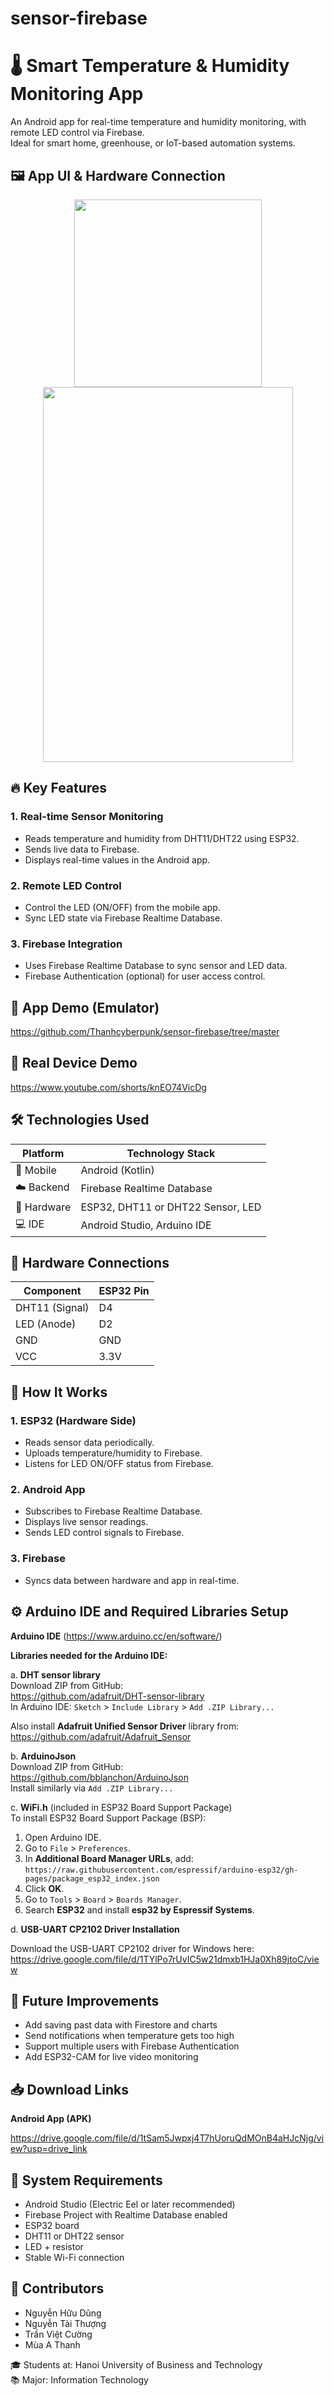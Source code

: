 # sensor-firebase
# 🌡️ Smart Temperature & Humidity Monitoring App

An Android app for real-time temperature and humidity monitoring, with remote LED control via Firebase.  
Ideal for smart home, greenhouse, or IoT-based automation systems.

## 🖼️ App UI & Hardware Connection
<p align="center">
  <img src="https://github.com/Thanhcyberpunk/sensor-firebase/blob/master/img/giaodien.png" width="300"/>
  <img src="https://github.com/Thanhcyberpunk/sensor-firebase/blob/master/img/sodo.png" width="400" height="600"/>
</p>

## 🔥 Key Features

### 1. Real-time Sensor Monitoring  
- Reads temperature and humidity from DHT11/DHT22 using ESP32.  
- Sends live data to Firebase.  
- Displays real-time values in the Android app.

### 2. Remote LED Control  
- Control the LED (ON/OFF) from the mobile app.  
- Sync LED state via Firebase Realtime Database.

### 3. Firebase Integration  
- Uses Firebase Realtime Database to sync sensor and LED data.  
- Firebase Authentication (optional) for user access control.
  
## 🎥 App Demo (Emulator)
https://github.com/Thanhcyberpunk/sensor-firebase/tree/master

## 🎥 Real Device Demo
https://www.youtube.com/shorts/knEO74VicDg

## 🛠️ Technologies Used

| Platform      | Technology Stack                         |
|---------------|------------------------------------------|
| 📱 Mobile     | Android (Kotlin)                         |
| ☁️ Backend    | Firebase Realtime Database               |
| 🔌 Hardware   | ESP32, DHT11 or DHT22 Sensor, LED        |
| 💻 IDE        | Android Studio, Arduino IDE              |

## 🔌 Hardware Connections

| Component       | ESP32 Pin  |
|------------------|------------|
| DHT11 (Signal)   | D4         |
| LED (Anode)      | D2         |
| GND              | GND        |
| VCC              | 3.3V       |

## 📝 How It Works

### 1. ESP32 (Hardware Side)
- Reads sensor data periodically.
- Uploads temperature/humidity to Firebase.
- Listens for LED ON/OFF status from Firebase.

### 2. Android App
- Subscribes to Firebase Realtime Database.
- Displays live sensor readings.
- Sends LED control signals to Firebase.

### 3. Firebase
- Syncs data between hardware and app in real-time.
  
## ⚙️ Arduino IDE and Required Libraries Setup
**Arduino IDE** (https://www.arduino.cc/en/software/)  

**Libraries needed for the Arduino IDE:**

a. **DHT sensor library**  
Download ZIP from GitHub:  
https://github.com/adafruit/DHT-sensor-library  
In Arduino IDE: `Sketch` > `Include Library` > `Add .ZIP Library...`

Also install **Adafruit Unified Sensor Driver** library from:  
https://github.com/adafruit/Adafruit_Sensor

b. **ArduinoJson**  
Download ZIP from GitHub:  
https://github.com/bblanchon/ArduinoJson  
Install similarly via `Add .ZIP Library...`

c. **WiFi.h** (included in ESP32 Board Support Package)  
To install ESP32 Board Support Package (BSP):  
1. Open Arduino IDE.  
2. Go to `File` > `Preferences`.  
3. In **Additional Board Manager URLs**, add:  
`https://raw.githubusercontent.com/espressif/arduino-esp32/gh-pages/package_esp32_index.json`  
4. Click **OK**.  
5. Go to `Tools` > `Board` > `Boards Manager`.  
6. Search **ESP32** and install **esp32 by Espressif Systems**.

d.  **USB-UART CP2102 Driver Installation**

Download the USB-UART CP2102 driver for Windows here:  
https://drive.google.com/file/d/1TYlPo7rUvIC5w21dmxb1HJa0Xh89jtoC/view
## 🚀 Future Improvements

- Add saving past data with Firestore and charts  
- Send notifications when temperature gets too high  
- Support multiple users with Firebase Authentication  
- Add ESP32-CAM for live video monitoring

## 📥 Download Links
**Android App (APK)** 
   
https://drive.google.com/file/d/1tSam5Jwpxj4T7hUoruQdMOnB4aHJcNjg/view?usp=drive_link

## 🧰 System Requirements

- Android Studio (Electric Eel or later recommended)  
- Firebase Project with Realtime Database enabled  
- ESP32 board  
- DHT11 or DHT22 sensor  
- LED + resistor  
- Stable Wi-Fi connection


## 👥 Contributors

- Nguyễn Hữu Dũng
- Nguyễn Tài Thượng  
- Trần Việt Cường
- Mùa A Thanh

🎓 Students at: Hanoi University of Business and Technology  
📚 Major: Information Technology
